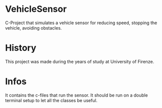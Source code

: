# VehicleSensor
C-Project that simulates a vehicle sensor for reducing speed, stopping the vehicle, avoiding obstacles.
# History
This project was made during the years of study at University of Firenze.
# Infos
It contains the c-files that run the sensor. It should be run on a double terminal setup to let all the classes be useful.
